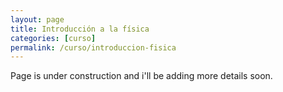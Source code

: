 ```yaml
---
layout: page
title: Introducción a la física
categories: [curso]
permalink: /curso/introduccion-fisica
---
```


Page is under construction and i'll be adding more details soon.

